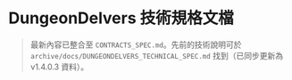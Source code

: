 # DungeonDelvers 技術規格文檔

> 最新內容已整合至 `CONTRACTS_SPEC.md`。先前的技術說明可於 `archive/docs/DUNGEONDELVERS_TECHNICAL_SPEC.md` 找到（已同步更新為 v1.4.0.3 資料）。
